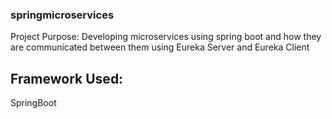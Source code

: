 ### springmicroservices

  Project Purpose:
      Developing microservices using spring boot and how they are communicated between them using Eureka Server and Eureka Client
## Framework Used:
  SpringBoot
